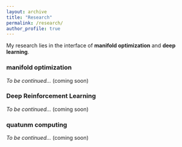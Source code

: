 ```yaml
---
layout: archive
title: "Research"
permalink: /research/
author_profile: true
---
```


My research lies in the interface of **manifold optimization** and **deep learning**.

### manifold optimization

*To be continued...* (coming soon)
  
### Deep Reinforcement Learning

*To be continued...* (coming soon)

### quatunm computing 

*To be continued...* (coming soon)


  

